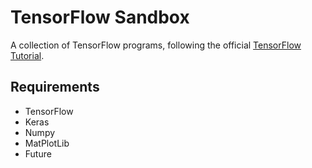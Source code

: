 # TensorFlow Sandbox
A collection of TensorFlow programs, following the official [TensorFlow Tutorial](https://www.tensorflow.org/tutorials).

## Requirements
* TensorFlow
* Keras
* Numpy
* MatPlotLib
* Future